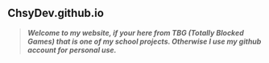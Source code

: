 ## ChsyDev.github.io

> ***Welcome to my website, if your here from TBG (Totally Blocked Games) that is one of my school projects. Otherwise I use my github
> account for personal use.***
